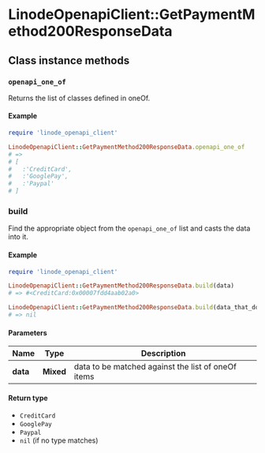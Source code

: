 # LinodeOpenapiClient::GetPaymentMethod200ResponseData

## Class instance methods

### `openapi_one_of`

Returns the list of classes defined in oneOf.

#### Example

```ruby
require 'linode_openapi_client'

LinodeOpenapiClient::GetPaymentMethod200ResponseData.openapi_one_of
# =>
# [
#   :'CreditCard',
#   :'GooglePay',
#   :'Paypal'
# ]
```

### build

Find the appropriate object from the `openapi_one_of` list and casts the data into it.

#### Example

```ruby
require 'linode_openapi_client'

LinodeOpenapiClient::GetPaymentMethod200ResponseData.build(data)
# => #<CreditCard:0x00007fdd4aab02a0>

LinodeOpenapiClient::GetPaymentMethod200ResponseData.build(data_that_doesnt_match)
# => nil
```

#### Parameters

| Name | Type | Description |
| ---- | ---- | ----------- |
| **data** | **Mixed** | data to be matched against the list of oneOf items |

#### Return type

- `CreditCard`
- `GooglePay`
- `Paypal`
- `nil` (if no type matches)

